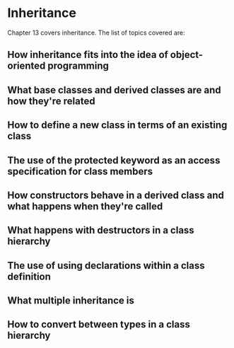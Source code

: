 # Inheritance
Chapter 13 covers inheritance.  The list of topics covered are:
## How inheritance fits into the idea of object-oriented programming
## What base classes and derived classes are and how they're related
## How to define a new class in terms of an existing class
## The use of the protected keyword as an access specification for class members
## How constructors behave in a derived class and what happens when they're called
## What happens with destructors in a class hierarchy
## The use of using declarations within a class definition
## What multiple inheritance is
## How to convert between types in a class hierarchy